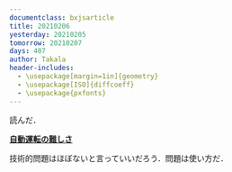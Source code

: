 ```yaml
---
documentclass: bxjsarticle
title: 20210206
yesterday: 20210205
tomorrow: 20210207
days: 407
author: Takala
header-includes:
  - \usepackage[margin=1in]{geometry}
  - \usepackage[ISO]{diffcoeff}
  - \usepackage{pxfonts}
---
```



読んだ．


**[自動運転の難しさ](https://anond.hatelabo.jp/20210205225714)**



技術的問題はほぼないと言っていいだろう．問題は使い方だ．

